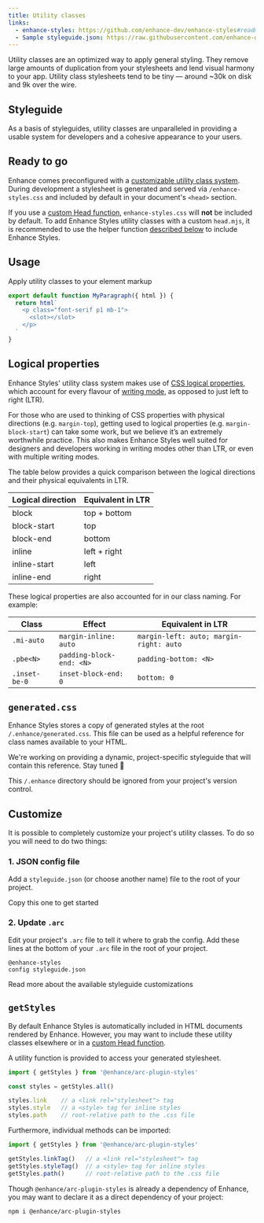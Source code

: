 ```yaml
---
title: Utility classes
links:
  - enhance-styles: https://github.com/enhance-dev/enhance-styles#readme
  - Sample styleguide.json: https://raw.githubusercontent.com/enhance-dev/enhance-styles/main/config.json
---
```


Utility classes are an optimized way to apply general styling.
They remove large amounts of duplication from your stylesheets and lend visual harmony to your app.
Utility class stylesheets tend to be tiny — around ~30k on disk and 9k over the wire.

## Styleguide

As a basis of styleguides, utility classes are unparalleled in providing a usable system for developers and a cohesive appearance to your users.

## Ready to go

Enhance comes preconfigured with a [customizable utility class system](https://github.com/enhance-dev/enhance-styles#readme).
During development a stylesheet is generated and served via `/enhance-styles.css` and included by default in your document's `<head>` section.

<doc-callout level="caution">

If you use a [custom Head function](/docs/learn/starter-project/head), `enhance-styles.css` will **not** be included by default.
To add Enhance Styles utility classes with a custom `head.mjs`, it is recommended to use the helper function [described below](#getstyles) to include Enhance Styles.

</doc-callout>

## Usage

Apply utility classes to your element markup

```javascript
export default function MyParagraph({ html }) {
  return html`
    <p class="font-serif p1 mb-1">
      <slot></slot>
    </p>
  `
}
```

## Logical properties

Enhance Styles' utility class system makes use of [CSS logical properties](https://developer.mozilla.org/en-US/docs/Web/CSS/CSS_Logical_Properties), which account for every flavour of [writing mode](https://developer.mozilla.org/en-US/docs/Web/CSS/CSS_Writing_Modes), as opposed to just left to right (LTR).

For those who are used to thinking of CSS properties with physical directions (e.g. `margin-top`), getting used to logical properties (e.g. `margin-block-start`) can take some work, but we believe it’s an extremely worthwhile practice. This also makes Enhance Styles well suited for designers and developers working in writing modes other than LTR, or even with multiple writing modes.

The table below provides a quick comparison between the logical directions and their physical equivalents in LTR.

| Logical direction | Equivalent in LTR |
|-|-|
| block | top + bottom |
| block-start | top |
| block-end | bottom |
| inline | left + right |
| inline-start | left |
| inline-end | right |

These logical properties are also accounted for in our class naming. For example:

| Class | Effect | Equivalent in LTR |
|-|-|-|
| `.mi-auto` | `margin-inline: auto` | `margin-left: auto; margin-right: auto` |
| `.pbe<N>` | `padding-block-end: <N>` | `padding-bottom: <N>` |
| `.inset-be-0` | `inset-block-end: 0` | `bottom: 0` |

## `generated.css`

Enhance Styles stores a copy of generated styles at the root `/.enhance/generated.css`.
This file can be used as a helpful reference for class names available to your HTML.

We're working on providing a dynamic, project-specific styleguide that will contain this reference. Stay tuned 📡

<doc-callout slim mark="😶‍🌫️">

This `/.enhance` directory should be ignored from your project's version control.

</doc-callout>

## Customize

It is possible to completely customize your project's utility classes.
To do so you will need to do two things:

### 1. JSON config file

Add a `styleguide.json` (or choose another name) file to the root of your project.

<doc-link-callout link="https://raw.githubusercontent.com/enhance-dev/enhance-styles/main/config.json" mark="📄">
  Copy this one to get started
</doc-link-callout>

### 2. Update `.arc`

Edit your project's `.arc` file to tell it where to grab the config.
Add these lines at the bottom of your `.arc` file in the root of your project.

```arc
@enhance-styles
config styleguide.json
```

<doc-link-callout link="https://github.com/enhance-dev/enhance-styles#readme" mark="💅🏽">
  Read more about the available styleguide customizations
</doc-link-callout>

## `getStyles`

By default Enhance Styles is automatically included in HTML documents rendered by Enhance.
However, you may want to include these utility classes elsewhere or in a [custom Head function](/docs/learn/starter-project/head).

A utility function is provided to access your generated stylesheet.

```javascript
import { getStyles } from '@enhance/arc-plugin-styles'

const styles = getStyles.all()

styles.link    // a <link rel="stylesheet"> tag
styles.style   // a <style> tag for inline styles
styles.path    // root-relative path to the .css file
```

Furthermore, individual methods can be imported:

```javascript
import { getStyles } from '@enhance/arc-plugin-styles'

getStyles.linkTag()   // a <link rel="stylesheet"> tag
getStyles.styleTag()  // a <style> tag for inline styles
getStyles.path()      // root-relative path to the .css file
```

<doc-callout level="info">

Though `@enhance/arc-plugin-styles` is already a dependency of Enhance, you may want to declare it as a direct dependency of your project:

<div class="mt-1">

```bash
npm i @enhance/arc-plugin-styles
```

</div>

</doc-callout>
